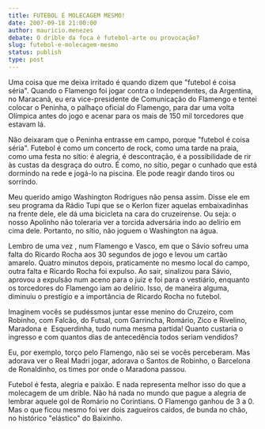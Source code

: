 ```yaml
---
title: FUTEBOL É MOLECAGEM MESMO!
date: 2007-09-18 21:00:00
author: mauricio.menezes
debate: O drible da foca é futebol-arte ou provocação?
slug: futebol-e-molecagem-mesmo
status: publish 
type: post
---
```


Uma coisa que me deixa irritado é quando dizem que "futebol é coisa séria". Quando o Flamengo foi jogar contra o Independentes, da Argentina, no Maracanã, eu era vice-presidente de Comunicação do Flamengo e tentei colocar o Peninha, o palhaço oficial do Flamengo, para dar uma volta Olímpica antes do jogo e acenar para os mais de 150 mil torcedores que estavam lá.


Não deixaram que o Peninha entrasse em campo, porque "futebol é coisa séria". Futebol é como um concerto de rock, como uma tarde na praia, como uma festa no sítio: é alegria, é descontração, é a possibilidade de rir às custas da desgraça do outro. É como, no sítio, pegar o cunhado que está dormindo na rede e jogá-lo na piscina. Ele pode reagir dando tiros ou sorrindo.


Meu querido amigo Washington Rodrigues não pensa assim. Disse ele em seu programa da Rádio Tupi que se o Kerlon fizer aquelas embaixadinhas na frente dele, ele dá uma bicicleta na cara do cruzeirense. Ou seja: o nosso Apolinho não toleraria ver a torcida adversária indo ao delírio em cima dele. Portanto, no sítio, não joguem o Washington na água.


Lembro de uma vez , num Flamengo e Vasco, em que o Sávio sofreu uma falta do Ricardo Rocha aos 30 segundos de jogo e levou um cartão amarelo. Quatro minutos depois, praticamente no mesmo local do campo, outra falta e Ricardo Rocha foi expulso. Ao sair, sinalizou para Sávio, aprovou a expulsão num aceno para o juiz e foi para o vestiário, enquanto os torcedores do Flamengo iam ao delírio. Isso, de maneira alguma, diminuiu o prestígio e a importância de Ricardo Rocha no futebol.


Imaginem vocês se pudéssmos juntar esse menino do Cruzeiro, com Robinho, com Falcão, do Futsal, com Garrincha, Romário, Zico e Rivelino, Maradona e  Esquerdinha, tudo numa mesma partida! Quanto custaria o ingresso e com quantos dias de antecedência todos seriam vendidos?


Eu, por exemplo, torço pelo Flamengo, não sei se vocês perceberam. Mas adorava ver o Real Madri jogar, adorava o Santos de Robinho, o Barcelona de Ronaldinho, os times por onde o Maradona passou.


Futebol é festa, alegria e paixão. E nada representa melhor isso do que a molecagem de um drible. Não há nada no mundo que pague a alegria de lembrar aquele gol de Romário no Corintians. O Flamengo ganhou de 3 a 0. Mas o que ficou mesmo foi ver dois zagueiros caidos, de bunda no chão, no histórico "elástico" do Baixinho.  



